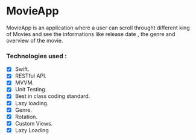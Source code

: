 # MovieApp
MovieApp is an application where a user can scroll throught different king of Movies and see the informations like release date , the genre and overview of the movie. 
### Technologies used :

 - [x] Swift.
 - [x] RESTful API.
 - [x] MVVM.
 - [x] Unit Testing.
 - [x] Best in class coding standard.
 - [x] Lazy loading.
 - [x] Genre.
 - [x] Rotation.
 - [x] Custom Views.
 - [x] Lazy Loading
